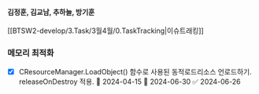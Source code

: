 
#### 김정훈, 김교남, 추하늘, 방기훈

[[BTSW2-develop/3.Task/3월4월/0.TaskTracking|이슈트래킹]] 



### 메모리 최적화
- [x] CResourceManager.LoadObject() 함수로 사용된 동적로드리소스 언로드하기. releaseOnDestroy 적용. 🛫 2024-04-15 📅 2024-06-30 ✅ 2024-06-26
